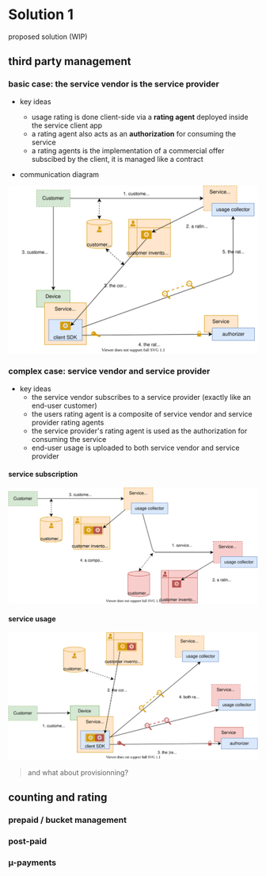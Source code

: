 # Solution 1

proposed solution (WIP)

## third party management

### basic case: the service vendor is the service provider

- key ideas
    - usage rating is done client-side via a __rating agent__ deployed inside the service client app
    - a rating agent also acts as an __authorization__ for consuming the service
    - a rating agents is the implementation of a commercial offer subscibed by the client, it is managed like a contract

- communication diagram

![](./sequence-3rdparty-basic.drawio.svg)

### complex case: service vendor and service provider

- key ideas
    - the service vendor subscribes to a service provider (exactly like an end-user customer)
    - the users rating agent is a composite of service vendor and service provider rating agents
    - the service provider's rating agent is used as the authorization for consuming the service
    - end-user usage is uploaded to both service vendor and service provider

#### service subscription

![](./sequence-3rdparty-complex-subscription.drawio.svg)

#### service usage

![](./sequence-3rdparty-complex-usage.drawio.svg)

> and what about provisionning?

## counting and rating

### prepaid / bucket management

### post-paid

### µ-payments